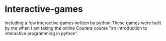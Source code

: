 # Interactive-games
Including a few interactive games written by python
These games were built by me when I am taking the online Courera course "an introduction to interactive programming in python".
